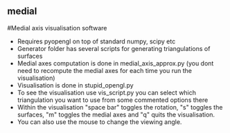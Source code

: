 ## medial

#Medial axis visualisation software

* Requires pyopengl on top of standard numpy, scipy etc
* Generator folder has several scripts for generating triangulations of surfaces
* Medial axes computation is done in medial_axis_approx.py (you dont need to recompute the medial axes for each time you run the visualisation)
* Visualisation is done in stupid_opengl.py
* To see the visualisation use vis_script.py you can select which triangulation you want to use from some commented options there
* Within the visualisation "space bar" toggles the rotation, "s" toggles the surfaces, "m" toggles the medial axes and "q" quits the visualisation.
* You can also use the mouse to change the viewing angle.





